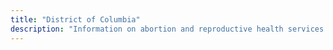 ```yaml
---
title: "District of Columbia"
description: "Information on abortion and reproductive health services."
---
```


